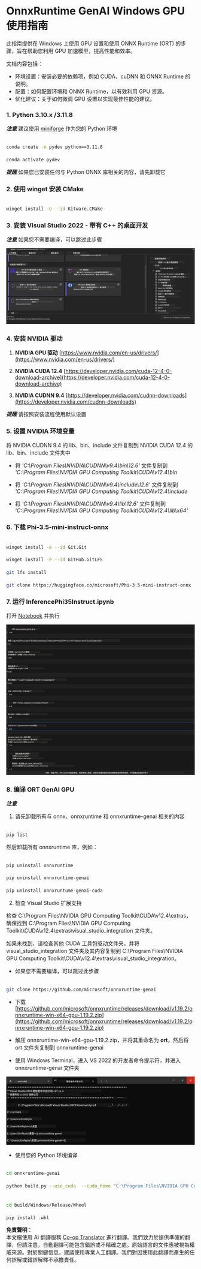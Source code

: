 <!--
CO_OP_TRANSLATOR_METADATA:
{
  "original_hash": "9fe95f5575ecf5985eb9f67d205d0136",
  "translation_date": "2025-04-04T06:30:45+00:00",
  "source_file": "md\\02.Application\\01.TextAndChat\\Phi3\\ORTWindowGPUGuideline.md",
  "language_code": "tw"
}
-->
# **OnnxRuntime GenAI Windows GPU 使用指南**

此指南提供在 Windows 上使用 GPU 设置和使用 ONNX Runtime (ORT) 的步骤，旨在帮助您利用 GPU 加速模型，提高性能和效率。

文档内容包括：

- 环境设置：安装必要的依赖项，例如 CUDA、cuDNN 和 ONNX Runtime 的说明。
- 配置：如何配置环境和 ONNX Runtime，以有效利用 GPU 资源。
- 优化建议：关于如何微调 GPU 设置以实现最佳性能的建议。

### **1. Python 3.10.x /3.11.8**

   ***注意*** 建议使用 [miniforge](https://github.com/conda-forge/miniforge/releases/latest/download/Miniforge3-Windows-x86_64.exe) 作为您的 Python 环境

   ```bash

   conda create -n pydev python==3.11.8

   conda activate pydev

   ```

   ***提醒*** 如果您已安装任何与 Python ONNX 库相关的内容，请先卸载它

### **2. 使用 winget 安装 CMake**

   ```bash

   winget install -e --id Kitware.CMake

   ```

### **3. 安装 Visual Studio 2022 - 带有 C++ 的桌面开发**

   ***注意*** 如果您不需要编译，可以跳过此步骤

![CPP](../../../../../../translated_images/01.8964c1fa47e00dc36af710b967e72dd2f8a2be498e49c8d4c65c11ba105dedf8.tw.png)

### **4. 安装 NVIDIA 驱动**

1. **NVIDIA GPU 驱动** [https://www.nvidia.com/en-us/drivers/](https://www.nvidia.com/en-us/drivers/)

2. **NVIDIA CUDA 12.4** [https://developer.nvidia.com/cuda-12-4-0-download-archive](https://developer.nvidia.com/cuda-12-4-0-download-archive)

3. **NVIDIA CUDNN 9.4** [https://developer.nvidia.com/cudnn-downloads](https://developer.nvidia.com/cudnn-downloads)

***提醒*** 请按照安装流程使用默认设置

### **5. 设置 NVIDIA 环境变量**

将 NVIDIA CUDNN 9.4 的 lib、bin、include 文件复制到 NVIDIA CUDA 12.4 的 lib、bin、include 文件夹中

- 将 *'C:\Program Files\NVIDIA\CUDNN\v9.4\bin\12.6'* 文件复制到 *'C:\Program Files\NVIDIA GPU Computing Toolkit\CUDA\v12.4\bin*

- 将 *'C:\Program Files\NVIDIA\CUDNN\v9.4\include\12.6'* 文件复制到 *'C:\Program Files\NVIDIA GPU Computing Toolkit\CUDA\v12.4\include*

- 将 *'C:\Program Files\NVIDIA\CUDNN\v9.4\lib\12.6'* 文件复制到 *'C:\Program Files\NVIDIA GPU Computing Toolkit\CUDA\v12.4\lib\x64'*

### **6. 下载 Phi-3.5-mini-instruct-onnx**

   ```bash

   winget install -e --id Git.Git

   winget install -e --id GitHub.GitLFS

   git lfs install

   git clone https://huggingface.co/microsoft/Phi-3.5-mini-instruct-onnx

   ```

### **7. 运行 InferencePhi35Instruct.ipynb**

   打开 [Notebook](../../../../../../code/09.UpdateSamples/Aug/ortgpu-phi35-instruct.ipynb) 并执行

![RESULT](../../../../../../translated_images/02.be96d16e7b1007f1f3941f65561553e62ccbd49c962f3d4a9154b8326c033ec1.tw.png)

### **8. 编译 ORT GenAI GPU**

   ***注意*** 
   
   1. 请先卸载所有与 onnx、onnxruntime 和 onnxruntime-genai 相关的内容

   ```bash

   pip list 
   
   ```

   然后卸载所有 onnxruntime 库，例如：

   ```bash

   pip uninstall onnxruntime

   pip uninstall onnxruntime-genai

   pip uninstall onnxruntume-genai-cuda
   
   ```

   2. 检查 Visual Studio 扩展支持 

   检查 C:\Program Files\NVIDIA GPU Computing Toolkit\CUDA\v12.4\extras，确保找到 C:\Program Files\NVIDIA GPU Computing Toolkit\CUDA\v12.4\extras\visual_studio_integration 文件夹。 

   如果未找到，请检查其他 CUDA 工具包驱动文件夹，并将 visual_studio_integration 文件夹及其内容复制到 C:\Program Files\NVIDIA GPU Computing Toolkit\CUDA\v12.4\extras\visual_studio_integration。

   - 如果您不需要编译，可以跳过此步骤

   ```bash

   git clone https://github.com/microsoft/onnxruntime-genai

   ```

   - 下载 [https://github.com/microsoft/onnxruntime/releases/download/v1.19.2/onnxruntime-win-x64-gpu-1.19.2.zip](https://github.com/microsoft/onnxruntime/releases/download/v1.19.2/onnxruntime-win-x64-gpu-1.19.2.zip)

   - 解压 onnxruntime-win-x64-gpu-1.19.2.zip，并将其重命名为 **ort**，然后将 ort 文件夹复制到 onnxruntime-genai

   - 使用 Windows Terminal，进入 VS 2022 的开发者命令提示符，并进入 onnxruntime-genai 文件夹

![RESULT](../../../../../../translated_images/03.53bb08e3bde53edd1735c5546fb32b9b0bdba93d8241c5e6e3196d8bc01adbd7.tw.png)

   - 使用您的 Python 环境编译

   ```bash

   cd onnxruntime-genai

   python build.py --use_cuda  --cuda_home "C:\Program Files\NVIDIA GPU Computing Toolkit\CUDA\v12.4" --config Release
 

   cd build/Windows/Release/Wheel

   pip install .whl

   ```

**免責聲明**：  
本文檔使用 AI 翻譯服務 [Co-op Translator](https://github.com/Azure/co-op-translator) 進行翻譯。我們致力於提供準確的翻譯，但請注意，自動翻譯可能包含錯誤或不精確之處。原始語言的文件應被視為權威來源。對於關鍵信息，建議使用專業人工翻譯。我們對因使用此翻譯而產生的任何誤解或錯誤解釋不承擔責任。